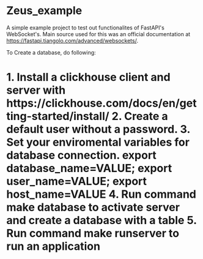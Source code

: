 <h1>Zeus_example</h1>

A simple example project to test out functionalites of FastAPI's WebSocket's. Main source used for this was an official documentation at https://fastapi.tiangolo.com/advanced/websockets/.

To Create a database, do following:

<h1>
1. Install a clickhouse client and server with https://clickhouse.com/docs/en/getting-started/install/
2. Create a default user without a password.
3. Set your enviromental variables for database connection. export database_name=VALUE; export user_name=VALUE; export host_name=VALUE
4. Run command make database to activate server and create a database with a table
5. Run command make runserver to run an application



